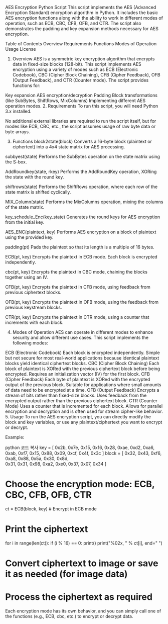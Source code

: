 AES Encryption Python Script
This script implements the AES (Advanced Encryption Standard) encryption algorithm in Python. It includes the basic AES encryption functions along with the ability to work in different modes of operation, such as ECB, CBC, CFB, OFB, and CTR. The script also demonstrates the padding and key expansion methods necessary for AES encryption.

Table of Contents
Overview
Requirements
Functions
Modes of Operation
Usage
License
1. Overview
AES is a symmetric key encryption algorithm that encrypts data in fixed-size blocks (128-bit). This script implements AES encryption using a variety of modes such as ECB (Electronic Codebook), CBC (Cipher Block Chaining), CFB (Cipher Feedback), OFB (Output Feedback), and CTR (Counter mode). The script provides functions for:

Key expansion
AES encryption/decryption
Padding
Block transformations (like SubBytes, ShiftRows, MixColumns)
Implementing different AES operation modes.
2. Requirements
To run this script, you will need Python 3.x installed.

No additional external libraries are required to run the script itself, but for modes like ECB, CBC, etc., the script assumes usage of raw byte data or byte arrays.

3. Functions
block2state(block)
Converts a 16-byte block (plaintext or ciphertext) into a 4x4 state matrix for AES processing.

subbyest(state)
Performs the SubBytes operation on the state matrix using the S-box.

AddRoundkey(state, rkey)
Performs the AddRoundKey operation, XORing the state with the round key.

shiftrows(state)
Performs the ShiftRows operation, where each row of the state matrix is shifted cyclically.

MIX_Column(state)
Performs the MixColumns operation, mixing the columns of the state matrix.

key_schedule_Enc(key_state)
Generates the round keys for AES encryption from the initial key.

AES_ENC(plaintext, key)
Performs AES encryption on a block of plaintext using the provided key.

padding(pt)
Pads the plaintext so that its length is a multiple of 16 bytes.

ECB(pt, key)
Encrypts the plaintext in ECB mode. Each block is encrypted independently.

cbc(pt, key)
Encrypts the plaintext in CBC mode, chaining the blocks together using an IV.

CFB(pt, key)
Encrypts the plaintext in CFB mode, using feedback from previous ciphertext blocks.

OFB(pt, key)
Encrypts the plaintext in OFB mode, using the feedback from previous keystream blocks.

CTR(pt, key)
Encrypts the plaintext in CTR mode, using a counter that increments with each block.

4. Modes of Operation
AES can operate in different modes to enhance security and allow different use cases. This script implements the following modes:

ECB (Electronic Codebook)
Each block is encrypted independently.
Simple but not secure for most real-world applications because identical plaintext blocks yield identical ciphertext blocks.
CBC (Cipher Block Chaining)
Each block of plaintext is XORed with the previous ciphertext block before being encrypted.
Requires an initialization vector (IV) for the first block.
CFB (Cipher Feedback)
Each byte of plaintext is XORed with the encrypted output of the previous block.
Suitable for applications where small amounts of data need to be encrypted at a time.
OFB (Output Feedback)
Encrypts a stream of bits rather than fixed-size blocks.
Uses feedback from the encrypted output rather than the previous ciphertext block.
CTR (Counter Mode)
Uses a counter that is incremented for each block.
Allows for parallel encryption and decryption and is often used for stream cipher-like behavior.
5. Usage
To run the AES encryption script, you can directly modify the block and key variables, or use any plaintext/ciphertext you want to encrypt or decrypt.

Example:

python
코드 복사
key = [ 0x2b, 0x7e, 0x15, 0x16, 0x28, 0xae, 0xd2, 0xa6, \
        0xab, 0xf7, 0x15, 0x88, 0x09, 0xcf, 0x4f, 0x3c ]
block = [ 0x32, 0x43, 0xf6, 0xa8, 0x88, 0x5a, 0x30, 0x8d, \
          0x31, 0x31, 0x98, 0xa2, 0xe0, 0x37, 0x07, 0x34 ]

# Choose the encryption mode: ECB, CBC, CFB, OFB, CTR
ct = ECB(block, key)  # Encrypt in ECB mode

# Print the ciphertext
for i in range(len(ct)):
    if (i % 16) == 0:
        print()
    print("%02x, " % ct[i], end=" ")

# Convert ciphertext to image or save it as needed (for image data)
# Process the ciphertext as required
Each encryption mode has its own behavior, and you can simply call one of the functions (e.g., ECB, cbc, etc.) to encrypt or decrypt data.

